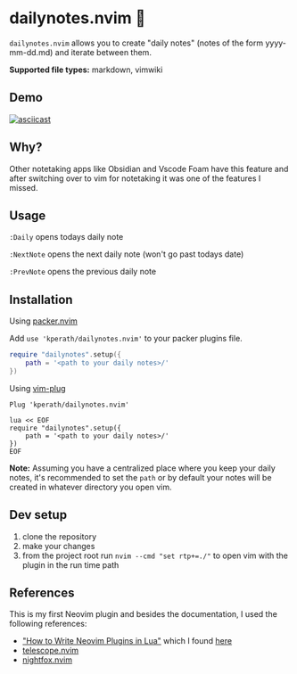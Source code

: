 # dailynotes.nvim 📝

`dailynotes.nvim` allows you to create "daily notes" (notes of the form yyyy-mm-dd.md) and iterate between them.

**Supported file types:** markdown, vimwiki

## Demo
[![asciicast](https://asciinema.org/a/G3NQAVbO0iJays5xIfi8Ej8Yv.svg)](https://asciinema.org/a/G3NQAVbO0iJays5xIfi8Ej8Yv)

## Why?
Other notetaking apps like Obsidian and Vscode Foam have this feature and after switching over to vim for notetaking it was one of the features I missed.

## Usage
`:Daily` opens todays daily note

`:NextNote` opens the next daily note (won't go past todays date)

`:PrevNote` opens the previous daily note

## Installation
Using [packer.nvim](https://github.com/wbthomason/packer.nvim)

Add `use 'kperath/dailynotes.nvim'` to your packer plugins file.
```lua
require "dailynotes".setup({
    path = '<path to your daily notes>/'
})
```

Using [vim-plug](https://github.com/junegunn/vim-plug)
```vim
Plug 'kperath/dailynotes.nvim'

lua << EOF
require "dailynotes".setup({
    path = '<path to your daily notes>/'
})
EOF
```

**Note:** Assuming you have a centralized place where you keep your daily notes, it's recommended to set the `path` or by default your notes will be created in whatever directory you open vim.

## Dev setup
1. clone the repository
2. make your changes
3. from the project root run `nvim --cmd "set rtp+=./"` to open vim with the plugin in the run time path

## References
This is my first Neovim plugin and besides the documentation, I used the following references:
- ["How to Write Neovim Plugins in Lua"](https://dev.to/2nit/how-to-write-neovim-plugins-in-lua-5cca) which I found [here](https://github.com/nanotee/nvim-lua-guide)
- [telescope.nvim](https://github.com/nvim-telescope/telescope.nvim)
- [nightfox.nvim](https://github.com/EdenEast/nightfox.nvim)

